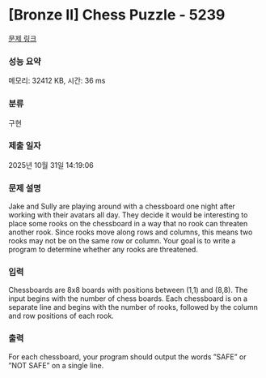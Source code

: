 # [Bronze II] Chess Puzzle - 5239 

[문제 링크](https://www.acmicpc.net/problem/5239) 

### 성능 요약

메모리: 32412 KB, 시간: 36 ms

### 분류

구현

### 제출 일자

2025년 10월 31일 14:19:06

### 문제 설명

<p>Jake and Sully are playing around with a chessboard one night after working with their avatars all day. They decide it would be interesting to place some rooks on the chessboard in a way that no rook can threaten another rook. Since rooks move along rows and columns, this means two rooks may not be on the same row or column. Your goal is to write a program to determine whether any rooks are threatened.</p>

### 입력 

 <p>Chessboards are 8x8 boards with positions between (1,1) and (8,8). The input begins with the number of chess boards. Each chessboard is on a separate line and begins with the number of rooks, followed by the column and row positions of each rook.</p>

### 출력 

 <p>For each chessboard, your program should output the words ”SAFE” or ”NOT SAFE” on a single line.</p>

